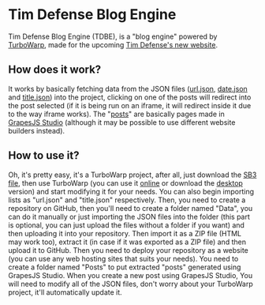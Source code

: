 # Tim Defense Blog Engine

Tim Defense Blog Engine (TDBE), is a "blog engine" powered by [TurboWarp](https://desktop.turbowarp.org/), made for the upcoming [Tim Defense's new website](https://tim-defense.pages.dev/).

## How does it work?

It works by basically fetching data from the JSON files ([url.json](https://github.com/ThatStupidHeroMatheus/Tim-Defense-Blog-Engine/blob/main/data/url.json), [date.json](https://github.com/ThatStupidHeroMatheus/Tim-Defense-Blog-Engine/blob/main/data/date.json) and [title.json](https://github.com/ThatStupidHeroMatheus/Tim-Defense-Blog-Engine/blob/main/data/title.json)) into the project, clicking on one of the posts will redirect into the post selected (if it is being run on an iframe, it will redirect inside it due to the way iframe works). The "[posts](https://github.com/ThatStupidHeroMatheus/Tim-Defense-Blog-Engine/tree/main/Posts)" are basically pages made in [GrapesJS Studio](https://grapesjs.com/) (although it may be possible to use different website builders instead).

## How to use it?

Oh, it's pretty easy, it's a TurboWarp project, after all, just download the [SB3 file](https://github.com/ThatStupidHeroMatheus/Tim-Defense-Blog-Engine/raw/main/Tim%20Defense%20Blog%20Engine.sb3), then use TurboWarp (you can use it [online](https://turbowarp.org/editor) or download the [desktop](https://desktop.turbowarp.org/) version) and start modifying it for your needs. You can also begin importing lists as "url.json" and "title.json" respectively. Then, you need to create a repository on GitHub, then you'll need to create a folder named "Data", you can do it manually or just importing the JSON files into the folder (this part is optional, you can just upload the files without a folder if you want) and then uploading it into your repository. Then import it as a ZIP file (HTML may work too), extract it (in case if it was exported as a ZIP file) and then upload it to GitHub. Then you need to deploy your repository as a website (you can use any web hosting sites that suits your needs). You need to create a folder named "Posts" to put extracted "posts" generated using GrapesJS Studio. When you create a new post using GrapesJS Studio, You will need to modify all of the JSON files, don't worry about your TurboWarp project, it'll automatically update it.
